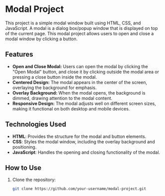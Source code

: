 # Modal Project

This project is a simple modal window built using HTML, CSS, and JavaScript. A modal is a dialog box/popup window that is displayed on top of the current page. This modal project allows users to open and close a modal window by clicking a button.

## Features

- **Open and Close Modal:** Users can open the modal by clicking the "Open Modal" button, and close it by clicking outside the modal area or pressing a close button inside the modal.
- **Centered Design:** The modal appears in the center of the screen, overlaying the background for emphasis.
- **Overlay Background:** When the modal opens, the background is dimmed, drawing attention to the modal content.
- **Responsive Design:** The modal adjusts well on different screen sizes, making it functional on both desktop and mobile devices.

## Technologies Used

- **HTML**: Provides the structure for the modal and button elements.
- **CSS**: Styles the modal window, including the overlay background and positioning.
- **JavaScript**: Handles the opening and closing functionality of the modal.

## How to Use

1. Clone the repository:
   ```bash
   git clone https://github.com/your-username/modal-project.git
